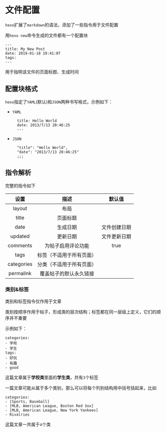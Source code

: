 
# 文件配置

`hexo`扩展了`markdown`的语法，添加了一些指令用于文件配置

用`hexo new`命令生成的文件都有一个配置块

    ---
    title: My New Post
    date: 2019-01-18 19:41:07
    tags: 
    ---

用于指明该文件的页面标题、生成时间

## 配置块格式

`hexo`指定了`YAML`(默认)和`JSON`两种书写格式，示例如下：

* `YAML`

        title: Hello World
        date: 2013/7/13 20:46:25
        ---

* `JSON`

        "title": "Hello World",
        "date": "2013/7/13 20:46:25"
        ;;;

## 指令解析

完整的指令如下

|    设置    |           描述           |    默认值    |
|:----------:|:------------------------:|:------------:|
|   layout   |           布局           |              |
|    title   |         页面标题         |              |
|    date    |         生成日期         | 文件创建日期 |
|   updated  |         更新日期         | 文件更新日期 |
|  comments  |    为帖子启用评论功能    |     true     |
|    tags    | 标签（不适用于所有页面） |              |
| categories | 分类（不适用于所有页面） |              |
|  permalink |  覆盖帖子的默认永久链接  |              |

### 类别&标签

类别和标签指令仅作用于文章

类别按顺序作用于帖子，形成类的层次结构；标签都在同一层级上定义，它们的顺序并不重要

示例如下：

    categories:
    - 学校
    - 学生
    tags:
    - 好玩
    - 有趣
    - good

这篇文章属于**学校类**里面的**学生类**，共有`3`个标签

一篇文章可能从属于多个类别，那么可以将每个列别结构用中括号括起来，比如

    categories:
    - [Sports, Baseball]
    - [MLB, American League, Boston Red Sox]
    - [MLB, American League, New York Yankees]
    - Rivalries

这篇文章一共属于`4`个类